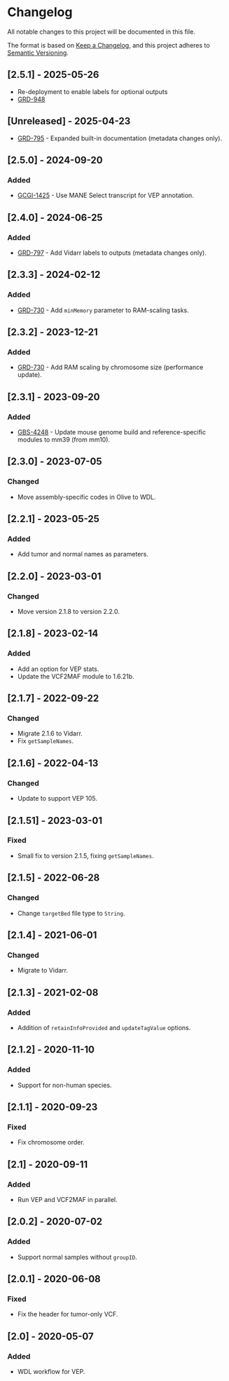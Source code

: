 # Changelog

All notable changes to this project will be documented in this file.

The format is based on [Keep a Changelog](https://keepachangelog.com/en/1.1.0/), and this project adheres to [Semantic Versioning](https://semver.org/spec/v2.0.0.html).

## [2.5.1] - 2025-05-26
- Re-deployment to enable labels for optional outputs
- [GRD-948](https://jira.oicr.on.ca/browse/GRD-948)

## [Unreleased] - 2025-04-23
- [GRD-795](https://jira.oicr.on.ca/browse/GRD-795) - Expanded built-in documentation (metadata changes only).

## [2.5.0] - 2024-09-20

### Added
- [GCGI-1425](https://jira.oicr.on.ca/browse/GCGI-1425) - Use MANE Select transcript for VEP annotation.

## [2.4.0] - 2024-06-25

### Added
- [GRD-797](https://jira.oicr.on.ca/browse/GRD-797) - Add Vidarr labels to outputs (metadata changes only).

## [2.3.3] - 2024-02-12

### Added
- [GRD-730](https://jira.oicr.on.ca/browse/GRD-730) - Add `minMemory` parameter to RAM-scaling tasks.

## [2.3.2] - 2023-12-21

### Added
- [GRD-730](https://jira.oicr.on.ca/browse/GRD-730) - Add RAM scaling by chromosome size (performance update).

## [2.3.1] - 2023-09-20

### Added
- [GBS-4248](https://jira.oicr.on.ca/browse/GBS-4248) - Update mouse genome build and reference-specific modules to mm39 (from mm10).

## [2.3.0] - 2023-07-05

### Changed
- Move assembly-specific codes in Olive to WDL.

## [2.2.1] - 2023-05-25

### Added
- Add tumor and normal names as parameters.

## [2.2.0] - 2023-03-01

### Changed
- Move version 2.1.8 to version 2.2.0.

## [2.1.8] - 2023-02-14

### Added
- Add an option for VEP stats.
- Update the VCF2MAF module to 1.6.21b.

## [2.1.7] - 2022-09-22

### Changed
- Migrate 2.1.6 to Vidarr.
- Fix `getSampleNames`.

## [2.1.6] - 2022-04-13

### Changed
- Update to support VEP 105.

## [2.1.51] - 2023-03-01

### Fixed
- Small fix to version 2.1.5, fixing `getSampleNames`.

## [2.1.5] - 2022-06-28

### Changed
- Change `targetBed` file type to `String`.

## [2.1.4] - 2021-06-01

### Changed
- Migrate to Vidarr.

## [2.1.3] - 2021-02-08

### Added
- Addition of `retainInfoProvided` and `updateTagValue` options.

## [2.1.2] - 2020-11-10

### Added
- Support for non-human species.

## [2.1.1] - 2020-09-23

### Fixed
- Fix chromosome order.

## [2.1] - 2020-09-11

### Added
- Run VEP and VCF2MAF in parallel.

## [2.0.2] - 2020-07-02

### Added
- Support normal samples without `groupID`.

## [2.0.1] - 2020-06-08

### Fixed
- Fix the header for tumor-only VCF.

## [2.0] - 2020-05-07

### Added
- WDL workflow for VEP.
